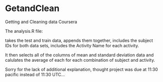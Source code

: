 # GetandClean
Getting and Cleaning data Coursera

The analysis.R file:

takes the test and train data, appends them together, includes the subject IDs for both data sets, includes the Activity Name for 
each activity.

It then selects all of the columns of mean and standard deviation data and calulates the average of each for each 
combination of subject and activity.

Sorry for the lack of additional explanation, thought project was due at 11:30 pacific instead of 11:30 UTC...
